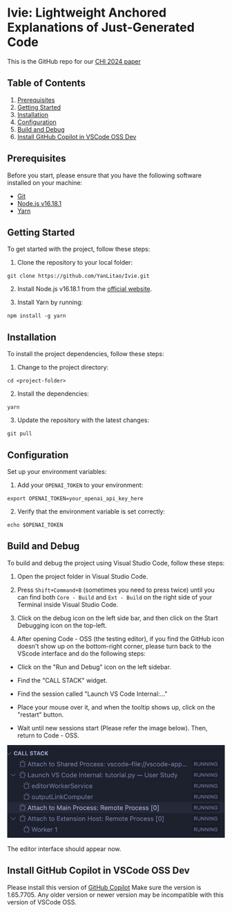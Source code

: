 # Ivie: Lightweight Anchored Explanations of Just-Generated Code

This is the GitHub repo for our [CHI 2024 paper](https://arxiv.org/pdf/2403.02491)

## Table of Contents

1. [Prerequisites](#prerequisites)
2. [Getting Started](#getting-started)
3. [Installation](#installation)
4. [Configuration](#configuration)
5. [Build and Debug](#build-and-debug)
6. [Install GitHub Copilot in VSCode OSS Dev](#install-github-copilot-in-vscode-oss-dev)

## Prerequisites

Before you start, please ensure that you have the following software installed on your machine:

- [Git](https://git-scm.com/)
- [Node.js v16.18.1](https://nodejs.org/dist/v16.18.1/)
- [Yarn](https://yarnpkg.com/)

## Getting Started

To get started with the project, follow these steps:

1. Clone the repository to your local folder:

```
git clone https://github.com/YanLitao/Ivie.git
```

2. Install Node.js v16.18.1 from the [official website](https://nodejs.org/dist/v16.18.1/).

3. Install Yarn by running:

```
npm install -g yarn
```

## Installation

To install the project dependencies, follow these steps:

1. Change to the project directory:

```
cd <project-folder>
```

2. Install the dependencies:

```
yarn
```

3. Update the repository with the latest changes:

```
git pull
```


## Configuration

Set up your environment variables:

1. Add your `OPENAI_TOKEN` to your environment:

```
export OPENAI_TOKEN=your_openai_api_key_here
```

2. Verify that the environment variable is set correctly:

```
echo $OPENAI_TOKEN
```

## Build and Debug

To build and debug the project using Visual Studio Code, follow these steps:

1. Open the project folder in Visual Studio Code.

2. Press `Shift+Command+B` (sometimes you need to press twice) until you can find both `Core - Build` and `Ext - Build` on the right side of your Terminal inside Visual Studio Code.

3. Click on the debug icon on the left side bar, and then click on the Start Debugging icon on the top-left.

4. After opening Code - OSS (the testing editor), if you find the GitHub icon doesn't show up on the bottom-right corner, please turn back to the VScode interface and do the following steps:

- Click on the "Run and Debug" icon on the left sidebar.

- Find the "CALL STACK" widget.

- Find the session called "Launch VS Code Internal:..."

- Place your mouse over it, and when the tooltip shows up, click on the "restart" button.

- Wait until new sessions start (Please refer the image below). Then, return to Code - OSS.

![The correct session list](Debug.png "Correct Sessions")

The editor interface should appear now.

## Install GitHub Copilot in VSCode OSS Dev
Please install this version of [GitHub Copilot](https://www.vsixhub.com/vsix/63883/)
Make sure the version is 1.65.7705. Any older version or newer version may be incompatible with this version of VSCode OSS.
